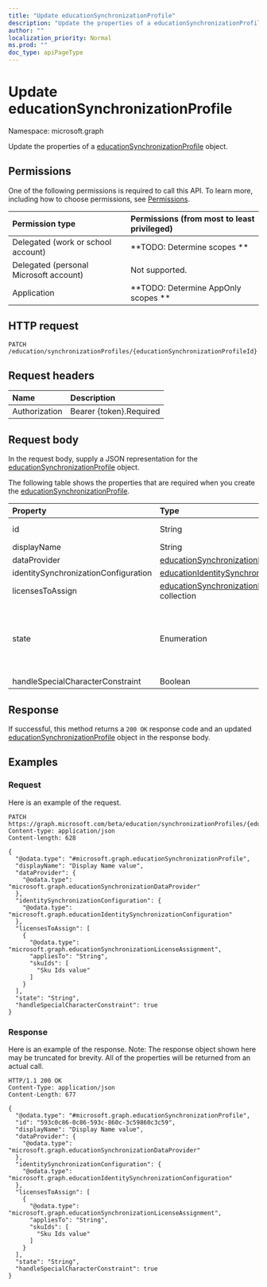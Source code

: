 ```yaml
---
title: "Update educationSynchronizationProfile"
description: "Update the properties of a educationSynchronizationProfile object."
author: ""
localization_priority: Normal
ms.prod: ""
doc_type: apiPageType
---
```


# Update educationSynchronizationProfile

Namespace: microsoft.graph

Update the properties of a [educationSynchronizationProfile](../resources/educationsynchronizationprofile.md) object.

## Permissions
One of the following permissions is required to call this API. To learn more, including how to choose permissions, see [Permissions](/concepts/permissions-reference.md).

|Permission type|Permissions (from most to least privileged)|
|:---|:---|
|Delegated (work or school account)|**TODO: Determine scopes **|
|Delegated (personal Microsoft account)|Not supported.|
|Application|**TODO: Determine AppOnly scopes **|

## HTTP request
<!-- {
  "blockType": "ignored"
}
-->
``` http
PATCH /education/synchronizationProfiles/{educationSynchronizationProfileId}
```

## Request headers
|Name|Description|
|:---|:---|
|Authorization|Bearer {token}.Required|

## Request body
In the request body, supply a JSON representation for the [educationSynchronizationProfile](../resources/educationsynchronizationprofile.md) object.

The following table shows the properties that are required when you create the [educationSynchronizationProfile](../resources/educationsynchronizationprofile.md).

|Property|Type|Description|
|:---|:---|:---|
|id|String| Inherited from [entity](../resources/entity.md)|
|displayName|String||
|dataProvider|[educationSynchronizationDataProvider](../resources/educationsynchronizationdataprovider.md)||
|identitySynchronizationConfiguration|[educationIdentitySynchronizationConfiguration](../resources/educationidentitysynchronizationconfiguration.md)||
|licensesToAssign|[educationSynchronizationLicenseAssignment](../resources/educationsynchronizationlicenseassignment.md) collection||
|state|Enumeration| Possible values are: `deleting`, `deletionFailed`, `provisioningFailed`, `provisioned`, `provisioning`, `unknownFutureValue`.|
|handleSpecialCharacterConstraint|Boolean||



## Response
If successful, this method returns a `200 OK` response code and an updated [educationSynchronizationProfile](../resources/educationsynchronizationprofile.md) object in the response body.

## Examples

### Request
Here is an example of the request.
<!-- {
  "blockType": "request",
  "name": "update_educationsynchronizationprofile"
}
-->
``` http
PATCH https://graph.microsoft.com/beta/education/synchronizationProfiles/{educationSynchronizationProfileId}
Content-type: application/json
Content-length: 628

{
  "@odata.type": "#microsoft.graph.educationSynchronizationProfile",
  "displayName": "Display Name value",
  "dataProvider": {
    "@odata.type": "microsoft.graph.educationSynchronizationDataProvider"
  },
  "identitySynchronizationConfiguration": {
    "@odata.type": "microsoft.graph.educationIdentitySynchronizationConfiguration"
  },
  "licensesToAssign": [
    {
      "@odata.type": "microsoft.graph.educationSynchronizationLicenseAssignment",
      "appliesTo": "String",
      "skuIds": [
        "Sku Ids value"
      ]
    }
  ],
  "state": "String",
  "handleSpecialCharacterConstraint": true
}
```

### Response
Here is an example of the response. Note: The response object shown here may be truncated for brevity. All of the properties will be returned from an actual call.
<!-- {
  "blockType": "response",
  "truncated": true
}
-->
``` http
HTTP/1.1 200 OK
Content-Type: application/json
Content-Length: 677

{
  "@odata.type": "#microsoft.graph.educationSynchronizationProfile",
  "id": "593c0c86-0c86-593c-860c-3c59860c3c59",
  "displayName": "Display Name value",
  "dataProvider": {
    "@odata.type": "microsoft.graph.educationSynchronizationDataProvider"
  },
  "identitySynchronizationConfiguration": {
    "@odata.type": "microsoft.graph.educationIdentitySynchronizationConfiguration"
  },
  "licensesToAssign": [
    {
      "@odata.type": "microsoft.graph.educationSynchronizationLicenseAssignment",
      "appliesTo": "String",
      "skuIds": [
        "Sku Ids value"
      ]
    }
  ],
  "state": "String",
  "handleSpecialCharacterConstraint": true
}
```

